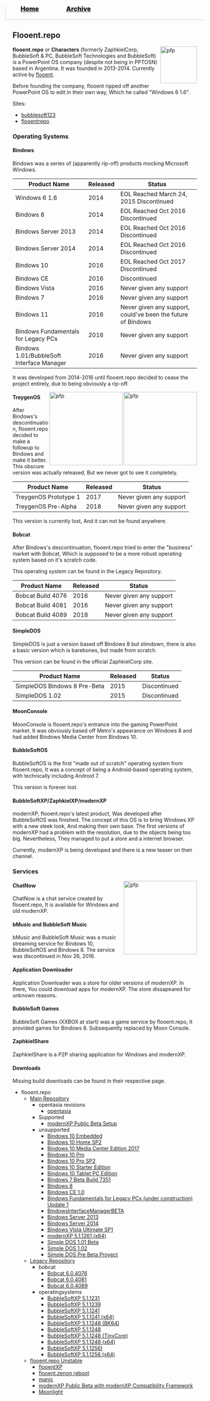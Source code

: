 <blockquote style="background: #0000;border-bottom: 1px solid #B2D2E1;height: 30px;margin: 0 -20px 20px;padding: 0px 20px 9px 40px;">
  <p style=""><a href="https://hexa-one.github.io/pptos-wiki/" style="font-size: 17px;font-weight: 900;font-style: normal;text-shadow: rgba(255,255,255,0.9) 0 1px 0;">Home</a>&nbsp;&nbsp;&nbsp;&nbsp;&nbsp;&nbsp;&nbsp;&nbsp;&nbsp;&nbsp;&nbsp;&nbsp;&nbsp;&nbsp;&nbsp;&nbsp;&nbsp;&nbsp;
    <a href="https://hexa-one.github.io/pptos-wiki/archive/" style="font-size: 17px;font-weight: 900;font-style: normal;text-shadow: rgba(255,255,255,0.9) 0 1px 0;">Archive</a>
  </p>
</blockquote>

## Flooent.repo

<a>
  <img align="right" height="100" alt="pfp" src="https://user-images.githubusercontent.com/58103738/131461860-07be9eec-2b0f-47c0-8813-ce7517a50c98.png" />
</a>

**flooent.repo** or **Characters** (formerly ZaphkielCorp, BubbleSoft & PC, BubbleSoft Technologies and BubbleSoft) is a PowerPoint OS company (despite not being in PPTOSN) based in Argentina. It was founded in 2013-2014. Currently active by [flooent](https://pptos.fandom.com/wiki/User:WNRMaker100).

Before founding the company, flooent ripped off another PowerPoint OS to edit in their own way, Which he called "Windows 6 1.6".

Sites:
- [bubblesoft123](https://sites.google.com/site/bubblesoft123)
- [flooentrepo](https://sites.google.com/view/flooentrepo)

### Operating Systems

#### Bindows

Bindows was a series of (apparently rip-off) products mocking Microsoft Windows.

| Product Name              | Released                      | Status                        |
| ------------------------- | ----------------------------- | ----------------------------- |
| Windows 6 1.6             | 2014                          | EOL Reached March 24, 2015 Discontinued|
| Bindows 8                 | 2014                          | EOL Reached Oct 2016 Discontinued|
| Bindows Server 2013       | 2014                          | EOL Reached Oct 2016 Discontinued|
| Bindows Server 2014       | 2014                          | EOL Reached Oct 2016 Discontinued|
| Bindows 10                | 2016                          | EOL Reached Oct 2017 Discontinued|
| Bindows CE                | 2016                          | Discontinued                  |
| Bindows Vista             | 2016                          | Never given any support       |
| Bindows 7                 | 2016                          | Never given any support       |
| Bindows 11                | 2016                          | Never given any support, could've been the future of Bindows|
| Bindows Fundamentals for Legacy PCs| 2016                 | Never given any support       |
| Bindows 1.01/BubbleSoft Interface Manager| 2016           | Never given any support       |

It was developed from 2014-2016 until flooent.repo decided to cease the project entirely, due to being obviously a rip-off.

<a href="https://archive.org/download/pptoswiki-video/BubbleSoft%20Bindows%2010%20Pro%20Insider%20Preview-d6-s6dHGbhk.mp4">
  <img align="right" height="200" alt="pfp" src="https://user-images.githubusercontent.com/58103738/131464528-2cb21a4d-ff73-4b09-b09a-256e186dffc6.png" />
</a>
<a href="https://archive.org/download/pptoswiki-video/Bindows%20Technical%20Preview%20sneak%20peek-M_d4HyaahRw.mp4">
  <img align="right" height="200" alt="pfp" src="https://user-images.githubusercontent.com/58103738/131465074-527f399b-9a87-4d86-953d-e5417b93bbe2.png" />
</a>

#### TreygenOS

After Bindows's descontinuation, flooent.repo decided to make a followup to Bindows and make it better. This obscure version was actually released, But we never got to see it completely.

| Product Name              | Released                      | Status                        |
| ------------------------- | ----------------------------- | ----------------------------- |
| TreygenOS Prototype 1     | 2017                          | Never given any support       |
| TreygenOS Pre-Alpha       | 2018                          | Never given any support       |

This version is currently lost, And it can not be found anywhere.

#### Bobcat

After Bindows's descontinuation, flooent.repo tried to enter the "business" market with Bobcat, Which is supposed to be a more robust operating system based on it's scratch code.

This operating system can be found in the Legacy Repository.

| Product Name              | Released                      | Status                        |
| ------------------------- | ----------------------------- | ----------------------------- |
| Bobcat Build 4076         | 2016                          | Never given any support       |
| Bobcat Build 4081         | 2016                          | Never given any support       |
| Bobcat Build 4089         | 2018                          | Never given any support       |

#### SimpleDOS

SimpleDOS is just a version based off Bindows 8 but slimdown, there is also a basic version which is barebones, but made from scratch.

This version can be found in the official ZaphkielCorp site.

| Product Name              | Released                      | Status                        |
| ------------------------- | ----------------------------- | ----------------------------- |
| SimpleDOS Bindows 8 Pre-Beta| 2015                        | Discontinued                  |
| SimpleDOS 1.02            | 2015                          | Discontinued                  |

#### MoonConsole

MoonConsole is flooent.repo's entrance into the gaming PowerPoint market. It was obviously based off Metro's appearance on Windows 8 and had added Bindows Media Center from Bindows 10.

#### BubbleSoftOS

BubbleSoftOS is the first "made out of scratch" operating system from flooent.repo, It was a concept of being a Android-based operating system, with technically including Android 7.

This version is forever lost.

#### BubbleSoftXP/ZaphkielXP/modernXP

modernXP, flooent.repo's latest product, Was developed after BubbleSoftOS was finished. The concept of this OS is to bring Windows XP with a new sleek look, And making their own base. The first versions of modernXP had a problem with the resolution, due to the objects being too big. Nevertheless, They managed to put a store and a internet browser.

Currently, modernXP is being developed and there is a new teaser on their channel.

### Services

<a href="https://archive.org/download/pptoswiki-video/New%20modernXP%20Demonstration-F-TAwvvmK98.mp4">
  <img align="right" height="200" alt="pfp" src="https://user-images.githubusercontent.com/58103738/131466588-008d0e12-6489-4c77-8d3d-7c3cec7ae45a.png" />
</a>

#### ChatNow

ChatNow is a chat service created by flooent.repo, It is available for Windows and old modernXP.

#### bMusic and BubbleSoft Music

bMusic and BubbleSoft Music was a music streaming service for Bindows 10, BubbleSoftOS and Bindows 8. The service was discontinued in Nov 26, 2016.

#### Application Downloader

Application Downloader was a store for older versions of modernXP. In there, You could download apps for modernXP. The store dissapeared for unknown reasons.

#### BubbleSoft Games

BubbleSoft Games (XXBOX at start) was a game service by flooent.repo, It provided games for Bindows 8. Subsequently replaced by Moon Console.

#### ZaphkielShare

ZaphkielShare is a P2P sharing application for Windows and modernXP.

#### Downloads

Missing build downloads can be found in their respective page.

- flooent.repo
    - [Main Repository](https://sites.google.com/site/flooentrepo/)
        - opentasia revisions
            - [opentasia](https://github.com/hexa-one/pptos-wiki/raw/gh-pages/files/Flooent.repo/main/opentasia.pptm)
        - Supported
            - [modernXP Public Beta Setup](https://github.com/hexa-one/pptos-wiki/raw/gh-pages/files/Flooent.repo/main/modernXP%20Public%20Beta%20Setup.zip)
        - unsupported
            - [Bindows 10 Embedded](https://github.com/hexa-one/pptos-wiki/raw/gh-pages/files/Flooent.repo/main/Bindows%2010%20Embedded.ppsm)
            - [Bindows 10 Home SP2](https://github.com/hexa-one/pptos-wiki/raw/gh-pages/files/Flooent.repo/main/Bindows%2010%20Home%20SP2.ppsm)
            - [Bindows 10 Media Center Edition 2017](https://github.com/hexa-one/pptos-wiki/raw/gh-pages/files/Flooent.repo/main/Bindows%2010%20Media%20Center%20Edition%202017.ppsm)
            - [Bindows 10 Pro](https://github.com/hexa-one/pptos-wiki/raw/gh-pages/files/Flooent.repo/main/Bindows%2010%20Pro.ppsm)
            - [Bindows 10 Pro SP2](https://github.com/hexa-one/pptos-wiki/raw/gh-pages/files/Flooent.repo/main/Bindows%2010%20Pro%20SP2.ppsm)
            - [Bindows 10 Starter Edition](https://github.com/hexa-one/pptos-wiki/raw/gh-pages/files/Flooent.repo/main/Bindows%2010%20Starter%20Edition.ppsm)
            - [Bindows 10 Tablet PC Edition](https://github.com/hexa-one/pptos-wiki/raw/gh-pages/files/Flooent.repo/main/Bindows%2010%20Tablet%20PC%20Edition.ppsm)
            - [Bindows 7 Beta Build 7351](https://github.com/hexa-one/pptos-wiki/raw/gh-pages/files/Flooent.repo/main/Bindows%207%20Beta%20Build%207351.ppsx)
            - [Bindows 8](https://github.com/hexa-one/pptos-wiki/raw/gh-pages/files/Flooent.repo/main/Bindows%208.ppsm)
            - [Bindows CE 1.0](https://github.com/hexa-one/pptos-wiki/raw/gh-pages/files/Flooent.repo/main/Bindows%20CE%201.0.ppsx)
            - [Bindows Fundamentals for Legacy PCs (under construction) Update 1](https://github.com/hexa-one/pptos-wiki/raw/gh-pages/files/Flooent.repo/main/Bindows%20Fundamentals%20for%20Legacy%20PCs%20under%20construction%20Update%201.ppt)
            - [BindowsInterfaceManagerBETA](https://github.com/hexa-one/pptos-wiki/raw/gh-pages/files/Flooent.repo/main/BindowsInterfaceManagerBETA.ppsm)
            - [Bindows Server 2013](https://github.com/hexa-one/pptos-wiki/raw/gh-pages/files/Flooent.repo/main/Bindows%20Server%202013.ppsm)
            - [Bindows Server 2014](https://github.com/hexa-one/pptos-wiki/raw/gh-pages/files/Flooent.repo/main/Bindows%20Server%202014.ppsm)
            - [Bindows Vista Ultimate SP1](https://github.com/hexa-one/pptos-wiki/raw/gh-pages/files/Flooent.repo/main/Bindows%20Vista%20Ultimate%20SP1.ppsx)
            - [modernXP 5.1.1261 (x64)](https://github.com/hexa-one/pptos-wiki/raw/gh-pages/files/Flooent.repo/main/modernXP%205.1.1261%20x64.ppsm)
            - [Simple DOS 1.01 Beta](https://github.com/hexa-one/pptos-wiki/raw/gh-pages/files/Flooent.repo/main/Simple%20DOS%201.01%20Beta.ppsm)
            - [Simple DOS 1.02](https://github.com/hexa-one/pptos-wiki/raw/gh-pages/files/Flooent.repo/main/Simple%20DOS%201.02.ppsm)
            - [Simple DOS Pre Beta Proyect](https://github.com/hexa-one/pptos-wiki/raw/gh-pages/files/Flooent.repo/main/Simple%20DOS%20Pre%20Beta%20Proyect.ppsm)
    - [Legacy Repository](https://sites.google.com/site/zaphkielbackupsrv/)
        - bobcat
            - [Bobcat 6.0.4076](https://github.com/hexa-one/pptos-wiki/raw/gh-pages/files/Flooent.repo/legacy/Bobcat%206.0.4076.pptm)
            - [Bobcat 6.0.4081](https://github.com/hexa-one/pptos-wiki/raw/gh-pages/files/Flooent.repo/legacy/Bobcat%206.0.4081.pptx)
            - [Bobcat 6.0.4089](https://github.com/hexa-one/pptos-wiki/raw/gh-pages/files/Flooent.repo/legacy/Bobcat%206.0.4089.pptm)
        - operatingsystems
            - [BubbleSoftXP 5.1.1231](https://github.com/hexa-one/pptos-wiki/raw/gh-pages/files/Flooent.repo/legacy/BubbleSoftXP%205.1.1231.pptm)
            - [BubbleSoftXP 5.1.1239](https://github.com/hexa-one/pptos-wiki/raw/gh-pages/files/Flooent.repo/legacy/BubbleSoftXP%205.1.1239.pptm)
            - [BubbleSoftXP 5.1.1241](https://github.com/hexa-one/pptos-wiki/raw/gh-pages/files/Flooent.repo/legacy/BubbleSoftXP%205.1.1241.pptm)
            - [BubbleSoftXP 5.1.1241 (x64)](https://github.com/hexa-one/pptos-wiki/raw/gh-pages/files/Flooent.repo/legacy/BubbleSoftXP%205.1.1241%20x64.pptm)
            - [BubbleSoftXP 5.1.1248 (BK64)](https://github.com/hexa-one/pptos-wiki/raw/gh-pages/files/Flooent.repo/legacy/BubbleSoftXP%205.1.1248%20BK64.pptm)
            - [BubbleSoftXP 5.1.1248](https://github.com/hexa-one/pptos-wiki/raw/gh-pages/files/Flooent.repo/legacy/BubbleSoftXP%205.1.1248.pptm)
            - [BubbleSoftXP 5.1.1248 (TinyCore)](https://github.com/hexa-one/pptos-wiki/raw/gh-pages/files/Flooent.repo/legacy/BubbleSoftXP%205.1.1248%20TinyCore.pptm)
            - [BubbleSoftXP 5.1.1248 (x64)](https://github.com/hexa-one/pptos-wiki/raw/gh-pages/files/Flooent.repo/legacy/BubbleSoftXP%205.1.1248%20x64.pptm)
            - [BubbleSoftXP 5.1.1256)](https://github.com/hexa-one/pptos-wiki/raw/gh-pages/files/Flooent.repo/legacy/BubbleSoftXP%205.1.1256.pptm)
            - [BubbleSoftXP 5.1.1256 (x64)](https://github.com/hexa-one/pptos-wiki/raw/gh-pages/files/Flooent.repo/legacy/BubbleSoftXP%205.1.1256%20x64.pptm)
    - [flooent.repo Unstable](https://sites.google.com/site/theopentasiateam/)
      - [flooentXP](https://github.com/hexa-one/pptos-wiki/raw/gh-pages/files/Flooent.repo/unstable/flooentXP.pptx)
      - [flooent.zenon reboot](https://github.com/hexa-one/pptos-wiki/raw/gh-pages/files/Flooent.repo/unstable/flooent.zenon%20reboot.pptm)
      - [manic](https://github.com/hexa-one/pptos-wiki/raw/gh-pages/files/Flooent.repo/unstable/manic.pptx)
      - [modernXP Public Beta with modernXP Compatibility Framework](https://github.com/hexa-one/pptos-wiki/raw/gh-pages/files/Flooent.repo/unstable/modernXP%20Public%20Beta%20with%20modernXP%20Compatibility%20Framework.pptm)
      - [Moonlight](https://github.com/hexa-one/pptos-wiki/raw/gh-pages/files/Flooent.repo/unstable/Moonlight.pptx)

<body style="background-image: url(https://raw.githubusercontent.com/hexa-one/pptos-wiki/gh-pages/assets/background/background.png);background-repeat: no-repeat;background-attachment: fixed;background-size: cover;">


